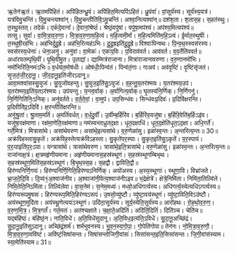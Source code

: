 

  
ऋ॒तेन॑ऋ॒तं। ऋ॒तमपि॑हितं। अपि॑हितन्ध्रु॒वं। अपि॑हित॒मित्यपि॑ऽहितं। ध्रु॒वंवां॑। वां॒सूर्य॑स्य। सूर्य॑स्य॒यत्र॑। यत्र॑विमु॒चन्ति॑। वि॒मु॒चन्त्यश्वा॑न्। वि॒मु॒चन्तीति॑वि॒ऽमु॒चन्ति॑। अश्वा॒नित्यश्वा॑न्॥ दश॑श॒ता। श॒तास॒ह। स॒हत॑स्थुः। त॒स्थु॒स्तत्। तदेकं॑। एकं॑दे॒वानां॑। दे॒वानां॒श्रेष्ठं॑। श्रेष्ठं॒वपु॑षां। वपु॑षा॒मप॑श्यं। अप॑श्य॒मित्यप॑श्यं॥  
तत्सु। सुवां॑। वा॒मि॒त्रा॒व॒रु॒णा॒। मि॒त्रा॒व॒रु॒णा॒म॒हि॒त्वं। म॒हि॒त्वमी॒र्मा। म॒हि॒त्वमिति॑म॒हि॒ऽत्वं। ई॒र्मात॒स्थुषीः॑। त॒स्थुषी॒रह॑भिः। अह॑भिर्दुदु॒ह्रे। अह॑भि॒रित्यह॑ऽभिः। दु॒दु॒ह्रइति॑दु॒दु॒ह्रे॥ विश्वाः॑पिन्वथः। पि॒न्व॒थ॒स्स्वस॑रस्य। स्वस॑रस्य॒धेनाः॑। धेना॒अनु॑। अनु॑वां। वा॒मेकः॑। एकः॑प॒विः। प॒विराव॑वर्त। आव॑वर्त। व॒व॒र्तेति॑ववर्त॥  
अधा॑रयतम्पृथि॒वीं। पृ॒थि॒वीमु॒त। उ॒तद्यां। द्याम्मित्र॑राजाना। मित्रा॑राजानावरुणा। व॒रु॒णानमो॑भिः। नमो॑भिरिति॒नमः॑ऽभिः॥ व॒र्धय॑त॒मोष॑धीः। ओष॑धीः॒पिन्व॑तं। पिन्व॑तं॒गाः। गाअव॑। अव॑वृ॒ष्टिं। वृ॒ष्टिंसृ॑जतं। सृ॒ज॒तं॒जी॒र॒दा॒नू॒। जी॒र॒दा॒नू॒इति॑जीरऽदानू॥  
आवा॒मश्वा॑सस्सु॒युजः॑। सु॒युजो॑वहन्तु। सु॒युज॒इति॑सु॒ऽयुजः॑। व॒ह॒न्तु॒य॒तर॑श्मयः। य॒तर॑श्मय॒उप॑। य॒तर॑श्मय॒इति॑य॒तऽर॑श्मयः। उप॑यन्तु। य॒न्त्व॒र्वाक्। अ॒र्वागित्य॒र्वाक्॥ घृ॒तस्य॑नि॒र्णिक्। नि॒र्णिगनु॑। नि॒र्णिगिति॑निः॒ऽनिक्। अनु॑वर्तते। व॒र्त॒ते॒वां॒। वा॒मुप॑। उप॒सिन्ध॑वः। सिन्ध॑वःप्र॒दिवः॑। प्र॒दिवि॑क्षरन्ति। प्र॒दिवीति॑प्र॒ऽदिवि॑। क्ष॒रन्तीति॑क्षरन्ति॥  
अनु॑श्रु॒तां। श्रु॒ताम॒मतिं॑। अ॒मतिं॑वर्धत्। व॒र्ध॒दु॒र्वीं। उ॒र्वीम्ब॒र्हिरि॑व। ब॒र्हिरि॑व॒यजु॑षा। ब॒र्हिरि॒वेति॑ब॒र्हिःऽइ॑व। यजु॑षा॒रक्ष॑माणा। रक्ष॑मा॒णेति॒रक्ष॑माणा॥ नम॑स्वन्ताध्रुतद॒क्षा। धृ॒त॒दक्षाधि॑। धृ॒त॒द॒क्षेति॑धृ॒त॒ऽद॒क्षा। अधि॒गर्ते॑। गर्ते॒मित्र॑। मित्रासा॑थे। असा॑थेवरुण। असा॑थे॒इत्यसा॑थे। व॒रु॒णेळा॑सु। इळा॑स्व॒न्तः। अ॒न्तरित्य॒न्तः॥ 30॥  
अक्र॑विहस्तासु॒कृते॑। अक्र॑विह॒स्तेत्यक्र॑विऽहस्ता। सु॒कृते॑पर॒स्पाः। सु॒कृत॒इति॑सु॒ऽकृते॑। प॒र॒स्पायं। प॒रः॒पाइति॑प॒रः॒ऽपाः। यन्त्रासा॑थे। त्रासा॑थेवरुण। त्रासा॑थे॒इति॒त्रासा॑थे। वरु॒णॆळा॑सु। इळा॑स्व॒न्तः। अ॒न्तरित्य॒न्तः॥ राजा॑नाक्ष॒त्रं। क्ष॒त्रमहृ॑णीयमाना। अहृ॑णीयमानास॒हस्र॑स्थूणं। स॒हस्र॑स्थूणम्बिभृथः। स॒हस्र॑स्थूण॒मिति॑स॒हस्र॑ऽस्थूणं। बि॒भृ॒थ॒स्स॒ह। स॒हद्वौ। द्वाविति॒द्वौ॥  
हिर॑ण्यनिर्णि॒गयः॑। हिर॑ण्यनिर्णि॒गिति॒हिर॑ण्यऽनिर्णिक्। अयो॑अस्य। अ॒स्य॒स्थूणाः॑। स्थूणा॒वि। विभ्रा॑जते। भ्रा॒ज॒ते॒दि॒वि। दि॒व्य॑१॒॑अ॒श्वाज॑नीव। अ॒श्वाजा॑नी॒वेत्य॒श्वाज॑नीऽइव॥ भ॒द्रेक्षेत्रे॑। क्षेत्रे॒निमि॑ता। निमि॑ता॒तिल्वि॑ले। निमि॒तेति॒निऽमि॑ता। तिल्वि॑लेवा। वा॒स॒नेम॑। स॒नेम॒मध्वः॑। मध्वो॒अधि॑गर्त्यस्य। अधि॑गर्त्य॒स्येत्यधि॑ऽगर्त्यस्य॥  
हिर॑ण्यरूपमु॒षसः॑। हिर॑ण्यरूप॒मिति॒हिर॑ण्यऽरूपं। उ॒षसो॒व्यु॑ष्टौ। व्यु॑ष्टा॒वय॑स्थूणं। व्यु॑ष्टा॒विति॒विऽउ॑ष्टौ। अय॑स्थूण॒मुदि॑ता। अय॑स्थू॒णेत्ययः॑ऽस्थूणं। उदि॑ता॒सूर्य॑स्य। सूर्य॒स्येति॒सूर्य॑स्य॥ आरो॑हथः। रो॒ह॒थो॒व॒रु॒ण॒। व॒रु॒ण॒मि॒त्र॒। मि॒त्र॒गर्तं॑। गर्त॒मतः॑। अत॑श्चक्षाते। च॒क्षा॒ते॒अदि॑तिं। अदि॑तिं॒दितिं॑। दिति॑ञ्च। चेति॑च॥  
यद्बंहि॑ष्ठं। बंहि॑ष्ठं॒न। नाति॒विधे॑। अ॒ति॒विधे॑सुदानू। अ॒ति॒विध॒इत्य॑ति॒ऽविधे॑। सु॒दा॒नू॒अच्छि॑द्रं। सु॒दा॒नू॒इति॑सुऽदानू। अच्छि॑द्रं॒शर्म॑। शर्म॑भुवनस्य। भु॒व॒न॒स्य॒गो॒पा॒। गो॒पेति॑गोपा॥ तेन॑नः। नो॒मि॒त्रा॒व॒रु॒णौ॒। मि॒त्रा॒व॒रु॒णा॒ववि॑ष्टं। अवि॑ष्टं॒सिषा॑सन्तः। सिषा॑सन्तोजिगी॒वांसः॑। सिसा॑सन्त॒इति॒सिसा॑सन्तः। जि॒गी॒वांस॑स्याम। स्या॒मेति॑स्याम॥ 31॥  
